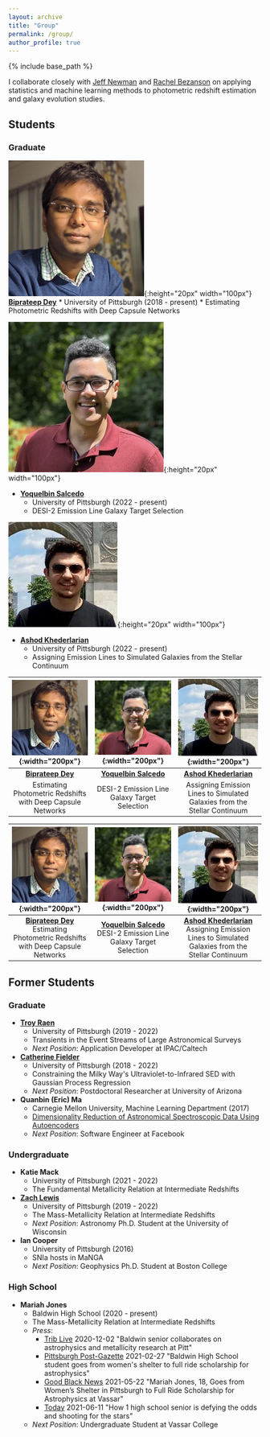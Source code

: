 ```yaml
---
layout: archive
title: "Group"
permalink: /group/
author_profile: true
---
```


{% include base_path %}


I collaborate closely with [Jeff Newman](https://janewman-pitt-edu.github.io/) and [Rachel Bezanson](https://rachelbezanson.github.io/) on applying statistics and machine learning methods to photometric redshift estimation and galaxy evolution studies.


## Students
### Graduate
![Biprateep Dey](/images/Biprateep_Dey.jpg){:height="20px" width="100px"}
**[Biprateep Dey](https://biprateep.github.io/)**
    * University of Pittsburgh (2018 - present)
    * Estimating Photometric Redshifts with Deep Capsule Networks

![Yoki Salcedo](/images/Yoki_Salcedo.jpg){:height="20px" width="100px"}
* **[Yoquelbin Salcedo](https://yoquelbinsalcedo.github.io)**
    * University of Pittsburgh (2022 - present)
    * DESI-2 Emission Line Galaxy Target Selection

![Ashod Khederlarian](/images/Ashod_Khederlarian.jpg){:height="20px" width="100px"}
* **[Ashod Khederlarian](https://ashodkh.github.io)**
    * University of Pittsburgh (2022 - present)
    * Assigning Emission Lines to Simulated Galaxies from the Stellar Continuum

| ![Biprateep Dey](/images/Biprateep_Dey.jpg){:width="200px"} | ![Yoki Salcedo](/images/Yoki_Salcedo.jpg){:width="200px"} | ![Ashod Khederlarian](/images/Ashod_Khederlarian.jpg){:width="200px"} |
|:--:|:--:|:--:|
| **[Biprateep Dey](https://biprateep.github.io/)** | **[Yoquelbin Salcedo](https://yoquelbinsalcedo.github.io)** | **[Ashod Khederlarian](https://ashodkh.github.io)** |
| Estimating Photometric Redshifts with Deep Capsule Networks | DESI-2 Emission Line Galaxy Target Selection | Assigning Emission Lines to Simulated Galaxies from the Stellar Continuum |



| ![Biprateep Dey](/images/Biprateep_Dey.jpg){:width="200px"} | ![Yoki Salcedo](/images/Yoki_Salcedo.jpg){:width="200px"} | ![Ashod Khederlarian](/images/Ashod_Khederlarian.jpg){:width="200px"} |
|:--:|:--:|:--:|
| **[Biprateep Dey](https://biprateep.github.io/)** <br> Estimating Photometric Redshifts with Deep Capsule Networks | **[Yoquelbin Salcedo](https://yoquelbinsalcedo.github.io)** <br> DESI-2 Emission Line Galaxy Target Selection | **[Ashod Khederlarian](https://ashodkh.github.io)** <br> Assigning Emission Lines to Simulated Galaxies from the Stellar Continuum|


## Former Students
### Graduate
* **[Troy Raen](https://troyraen.github.io/)**
    * University of Pittsburgh (2019 - 2022)
    * Transients in the Event Streams of Large Astronomical Surveys
    * _Next Position_: Application Developer at IPAC/Caltech
* **[Catherine Fielder](https://cfielder.github.io/)**
    * University of Pittsburgh (2018 - 2022)
    * Constraining the Milky Way's Ultraviolet-to-Infrared SED with Gaussian Process Regression
    * _Next Position_: Postdoctoral Researcher at University of Arizona
* **Quanbin (Eric) Ma**
    * Carnegie Mellon University, Machine Learning Department (2017)
    * [Dimensionality Reduction of Astronomical Spectroscopic Data Using Autoencoders](https://www.ml.cmu.edu/research/dap-papers/F17/dap-ma-quanbin.pdf)
    * _Next Position_: Software Engineer at Facebook

### Undergraduate
* **Katie Mack**
    * University of Pittsburgh (2021 - 2022)
    * The Fundamental Metallicity Relation at Intermediate Redshifts
* **[Zach Lewis](https://zachjlewis.github.io/)**
    * University of Pittsburgh (2019 - 2022)
    * The Mass-Metallicity Relation at Intermediate Redshifts
    * _Next Position_: Astronomy Ph.D. Student at the University of Wisconsin
* **Ian Cooper**
    * University of Pittsburgh (2016)
    * SNIa hosts in MaNGA
    * _Next Position_: Geophysics Ph.D. Student at Boston College

### High School
* **Mariah Jones**
    * Baldwin High School (2020 - present)
    * The Mass-Metallicity Relation at Intermediate Redshifts
    * _Press_:
        * [Trib Live](https://triblive.com/local/south-hills/baldwin-senior-collaborates-on-astrophysics-and-metallicity-research-at-pitt/) 2020-12-02 "Baldwin senior collaborates on astrophysics and metallicity research at Pitt"
        * [Pittsburgh Post-Gazette](https://www.post-gazette.com/news/19-neighbors/2021/02/27/19-Neighbors-Mariah-Jones-Baldwin-High-School-COVID-19/stories/202102260171) 2021-02-27 "Baldwin High School student goes from women's shelter to full ride scholarship for astrophysics"
        * [Good Black News](https://goodblacknews.org/2021/05/22/mariah-jones-18-goes-from-womens-shelter-in-pittsburgh-to-full-ride-scholarship-for-astrophysics-at-vassar/) 2021-05-22 "Mariah Jones, 18, Goes from Women’s Shelter in Pittsburgh to Full Ride Scholarship for Astrophysics at Vassar"
        * [Today](https://www.today.com/tmrw/how-high-school-senior-mariah-jones-became-scientific-researcher-t211429) 2021-06-11 "How 1 high school senior is defying the odds and shooting for the stars"
    * _Next Position_: Undergraduate Student at Vassar College
